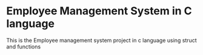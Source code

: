 # Employee Management System in C language
This is the Employee management system project in c language using struct and functions 
